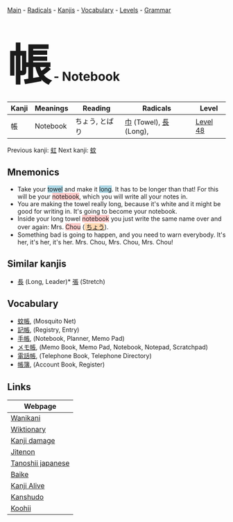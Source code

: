 <style> bigfont {font-size: 100px}</style>
[Main](../index.md) -
[Radicals](../radicals.md) -
[Kanjis](../kanjis.md) -
[Vocabulary](../vocabulary.md) -
[Levels](../levels.md) -
[Grammar](../grammar.md)
# <bigfont> 帳</bigfont> - Notebook 

| Kanji | Meanings | Reading | Radicals | Level |
| --- | --- | --- | --- | --- |
| 帳 | Notebook | ちょう, とばり | [巾](../radicals/巾.md) (Towel), [長](../radicals/長.md) (Long),  | [Level 48](../levels/wk_level48.md) |

Previous kanji: [虹](虹.md) Next kanji: [蚊](蚊.md) 

## Mnemonics
 * Take your <span style="background-color:#ADD8E6"> towel</span> and make it <span style="background-color:#ADD8E6"> long</span>. It has to be longer than that! For this will be your <span style="background-color:#ffcccb"> notebook</span>, which you will write all your notes in.
* You are making the towel really long, because it's white and it might be good for writing in. It's going to become your notebook.
* Inside your long towel <span style="background-color:#ffcccb"> notebook</span> you just write the same name over and over again: Mrs. <span style="background-color:#ffcccb"> Chou</span> (<span style="background-color:#fed8b1"> [ちょう](https://jisho.org/search/ちょう)</span>).
* Something bad is going to happen, and you need to warn everybody. It's her, it's her, it's her. Mrs. Chou, Mrs. Chou, Mrs. Chou!


## Similar kanjis
 * [長](長.md) (Long, Leader)* [張](張.md) (Stretch)


## Vocabulary
 * [蚊帳](../vocabulary/帳.md), (Mosquito Net)
* [記帳](../vocabulary/帳.md), (Registry, Entry)
* [手帳](../vocabulary/帳.md), (Notebook, Planner, Memo Pad)
* [メモ帳](../vocabulary/帳.md), (Memo Book, Memo Pad, Notebook, Notepad, Scratchpad)
* [電話帳](../vocabulary/帳.md), (Telephone Book, Telephone Directory)
* [帳簿](../vocabulary/帳.md), (Account Book, Register)



## Links 

| Webpage |
| --- |
| [Wanikani          ](https://www.wanikani.com/kanji/帳) |
| [Wiktionary        ](https://en.wiktionary.org/wiki/帳) |
| [Kanji damage      ](http://www.kanjidamage.com/kanji/search?utf8=✓&q=帳) |
| [Jitenon           ](https://jitenon.com/kanji/帳) |
| [Tanoshii japanese ](https://www.tanoshiijapanese.com/dictionary/kanji.cfm?k=帳) |
| [Baike             ](https://baike.baidu.com/item/帳) |
| [Kanji Alive       ](https://app.kanjialive.com/帳) |
| [Kanshudo          ](https://www.kanshudo.com/searchmn?q=帳) |
| [Koohii            ](https://kanji.koohii.com/study/kanji/帳) |
